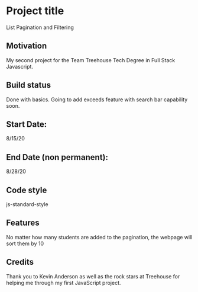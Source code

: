 
# Project title
List Pagination and Filtering

## Motivation
My second project for the Team Treehouse Tech Degree in Full Stack Javascript.

## Build status
Done with basics. Going to add exceeds feature with search bar capability soon.

## Start Date:
8/15/20

## End Date (non permanent):
8/28/20

## Code style
js-standard-style

## Features
No matter how many students are added to the pagination, the webpage will sort them by 10

## Credits
Thank you to Kevin Anderson as well as the rock stars at Treehouse for helping me through my first JavaScript project.
